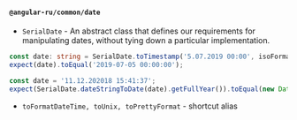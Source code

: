 #### `@angular-ru/common/date`

-   `SerialDate` - An abstract class that defines our requirements for manipulating dates, without tying down a
    particular implementation.

```ts
const date: string = SerialDate.toTimestamp('5.07.2019 00:00', isoFormat);
expect(date).toEqual('2019-07-05 00:00:00');

const date = '11.12.202018 15:41:37';
expect(SerialDate.dateStringToDate(date).getFullYear()).toEqual(new Date().getFullYear());
```

-   `toFormatDateTime, toUnix, toPrettyFormat` - shortcut alias
